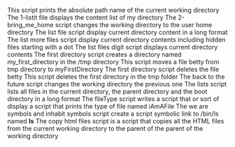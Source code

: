 This script prints the absolute path name of the current working directory
The 1-listit file displays the content list of my directory
The 2-bring_me_home script changes the working directory to the user home directory
The list file script display current directory content in a long format
The list more files script display current directory contents including hidden files starting with a dot
The list files digit script displays current directory contents
The first directory script creates a directory named my_first_directory in the /tmp directory
This script moves a file betty from tmp directory to myFirstDirectory
The first directory script deletes the file betty
This script deletes the first directory in the tmp folder
The back to the future script changes the working directory the previous one
The lists script lists all files in the current directory, the parent directory and the boot directory in a long format
The fileType script writes a script that or sort of display a script that prints the type of file named iAmAFile
The we are symbols and inhabit symbols script create a script symbolic link to /bin/ls named __ls__
The copy html files script is a script that copies all the HTML files from the current working directory to the parent of the parent of the working directory
